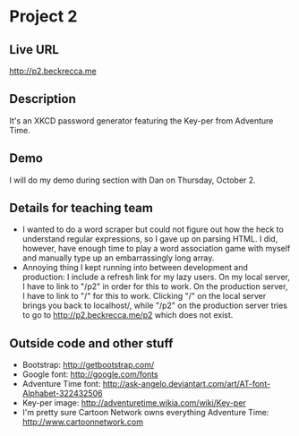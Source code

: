 # Project 2

## Live URL
<http://p2.beckrecca.me>

## Description
It's an XKCD password generator featuring the Key-per from Adventure Time.

## Demo
I will do my demo during section with Dan on Thursday, October 2.

## Details for teaching team
* I wanted to do a word scraper but could not figure out how the heck to understand regular expressions, so I gave up on parsing HTML. I did, however, have enough time to play a word association game with myself and manually type up an embarrassingly long array. 
* Annoying thing I kept running into between development and production: I include a refresh link for my lazy users. On my local server, I have to link to "/p2" in order for this to work. On the production server, I have to link to "/" for this to work. Clicking "/" on the local server brings you back to localhost/, while "/p2" on the production server tries to go to http://p2.beckrecca.me/p2 which does not exist. 

## Outside code and other stuff
* Bootstrap: http://getbootstrap.com/
* Google font: http://google.com/fonts
* Adventure Time font: http://ask-angelo.deviantart.com/art/AT-font-Alphabet-322432506
* Key-per image: http://adventuretime.wikia.com/wiki/Key-per
* I'm pretty sure Cartoon Network owns everything Adventure Time: http://www.cartoonnetwork.com